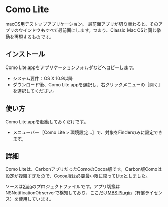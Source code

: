 # Como Lite
macOS用デストップアプリケーション。
最前面アプリが切り替わると、そのアプリのウインドウもすべて最前面にします。つまり、Classic Mac OSと同じ挙動を再現するものです。

## インストール
Como Lite.appをアプリケーションフォルダなどへコピーします。
* システム要件：OS X 10.9以降
* ダウンロード後、Como Lite.appを選択し、右クリックメニューの［開く］を選択してください。

## 使い方
Como Lite.appを起動しておくだけです。
* メニューバー［Como Lite > 環境設定...］で、対象をFinderのみに設定できます。

## 詳細
Como Liteは、CarbonアプリだったComoのCocoa版です。Carbon版Comoは設定が複雑すぎたので、Cocoa版は必要最小限に絞ってLiteとしました。

ソースは[Xojo](https://www.xojo.com/)のプロジェクトファイルです。アプリ切換はNSNotificationObserverで検知しており、ここだけ[MBS Plugin](https://www.monkeybreadsoftware.de/xojo/)（有償ライセンス）を使用しています。